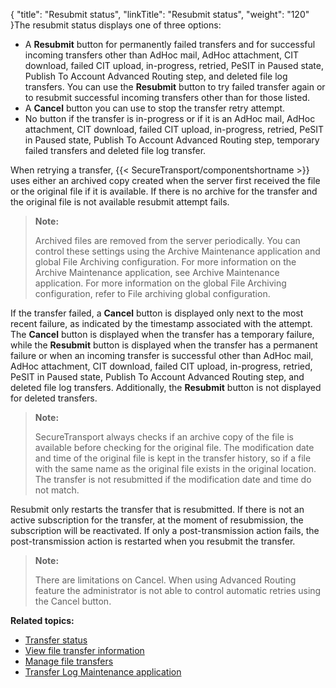 {
    "title": "Resubmit status",
    "linkTitle": "Resubmit status",
    "weight": "120"
}The resubmit status displays one of three options:

-   A **Resubmit** button for permanently failed transfers and for successful incoming transfers other than AdHoc mail, AdHoc attachment, CIT download, failed CIT upload, in-progress, retried, PeSIT in Paused state, Publish To Account Advanced Routing step, and deleted file log transfers. You can use the **Resubmit** button to try failed transfer again or to resubmit successful incoming transfers other than for those listed.
-   A **Cancel** button you can use to stop the transfer retry attempt.
-   No button if the transfer is in-progress or if it is an AdHoc mail, AdHoc attachment, CIT download, failed CIT upload, in-progress, retried, PeSIT in Paused state, Publish To Account Advanced Routing step, temporary failed transfers and deleted file log transfer.

When retrying a transfer, {{< SecureTransport/componentshortname  >}} uses either an archived copy created when the server first received the file or the original file if it is available. If there is no archive for the transfer and the original file is not available resubmit attempt fails.

> **Note:**
>
> Archived files are removed from the server periodically. You can control these settings using the Archive Maintenance application and global File Archiving configuration. For more information on the Archive Maintenance application, see Archive Maintenance application. For more information on the global File Archiving configuration, refer to File archiving global configuration.

If the transfer failed, a **Cancel** button is displayed only next to the most recent failure, as indicated by the timestamp associated with the attempt. The **Cancel** button is displayed when the transfer has a temporary failure, while the **Resubmit** button is displayed when the transfer has a permanent failure or when an incoming transfer is successful other than AdHoc mail, AdHoc attachment, CIT download, failed CIT upload, in-progress, retried, PeSIT in Paused state, Publish To Account Advanced Routing step, and deleted file log transfers. Additionally, the **Resubmit** button is not displayed for deleted transfers.

> **Note:**
>
> SecureTransport always checks if an archive copy of the file is available before checking for the original file. The modification date and time of the original file is kept in the transfer history, so if a file with the same name as the original file exists in the original location. The transfer is not resubmitted if the modification date and time do not match.

Resubmit only restarts the transfer that is resubmitted. If there is not an active subscription for the transfer, at the moment of resubmission, the subscription will be reactivated. If only a post-transmission action fails, the post-transmission action is restarted when you resubmit the transfer.

> **Note:**
>
> There are limitations on Cancel. When using Advanced Routing feature the administrator is not able to control automatic retries using the Cancel button.

**Related topics:**

-   [Transfer status](../r_st_transfer_status)
-   [View file transfer information](../t_st_viewfiletransferinfo)
-   [Manage file transfers](../t_st_filetransfers)
-   [Transfer Log Maintenance application](../r_st_transferlogmaint)
